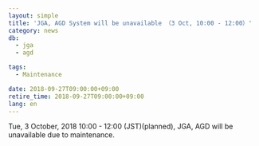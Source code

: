 ```yaml
---
layout: simple
title: 'JGA, AGD System will be unavailable （3 Oct, 10:00 - 12:00）'
category: news
db:
  - jga
  - agd

tags:
  - Maintenance

date: 2018-09-27T09:00:00+09:00
retire_time: 2018-09-27T09:00:00+09:00
lang: en
---
```


<p>Tue, 3 October, 2018 10:00 - 12:00 (JST)(planned), JGA, AGD will be unavailable due to maintenance.</p>
